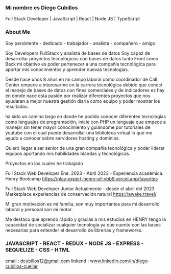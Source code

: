 ### Mi nombre es Diego Cubillos
Full Stack Developer | JavaScript | React | Node JS | TypeScript

### About Me


Soy persistente - dedicado - trabajador - analista - compañero - amigo

Soy Developers FullStack y analista de bases de datos
Soy capaz de desarrollar proyectos tecnológicos con bases de datos tanto Front como Back
mi objetivo es poder pertenecer a una compañía tecnológica para aportar mis conocimientos y aprender nuevas tecnologías.

Desde hace unos 8 años en mi campo laboral como coordinador de Call Center empece a interesarme en la carrera tecnológica debido que conocí el manejo de bases de datos con fines comerciales y de indicadores es hay en donde nace esta pasión por realizar diferentes proyectos que nos ayudaran a mejor nuestra gestión diaria como equipo y poder mostrar los resultados.

ha sido un camino largo en donde he podido conocer diferentes tecnologías como lenguajes de programación, inicie con PHP un lenguaje que empece a manejar sin tener mayor conocimiento y guiándome por tutoriales de youtube con el cual puede desarrollar una biblioteca virtual lo que me ayudo a conocer sobre servidores hosting y dominios.

Quiero llegar a ser senior de una gran compañía tecnológica y poder liderar equipos aportando mis habilidades blandas y tecnológicas.

Proyectos en los cuales he trabajado

Full Stack Web Developer 
Ene. 2023 - Abril 2023 - Experiencia académica. Henry Bootcamp
https://play-expert-henry-pf-ybb9.vercel.app/favorites 

Full Stack Web Developer  Junior 
Actualmente - desde el abril del 2023 
Marketplace experiencias de conservación natural
https://awake.travel/


Mi gran motivación es mi familia, son muy importantes para mi desarrollo laboral y personal son mi motor.

Me destaco que aprendo rápido y gracias a mis estudios en HENRY tengo la capacidad de socializar cualquier tecnología ya que cuento con las bases necesarias para entender el desarrollo de librerías y frameworks.

### JAVASCRIPT - REACT - REDUX - NODE JS - EXPRESS - SEQUELIZE - CSS - HTML

email : dcubillos12@gmail.com
linkend : www.linkedin.com/in/diego-cubillos-cuellar
